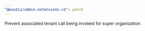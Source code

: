```yaml
---
"@wso2is/admin.extensions.v1": patch
---
```


Prevent associated tenant call being invoked for super organization
